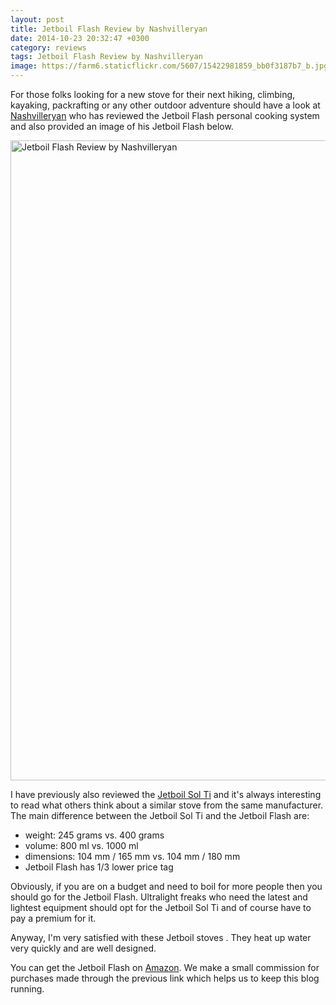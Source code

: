 ```yaml
---
layout: post
title: Jetboil Flash Review by Nashvilleryan
date: 2014-10-23 20:32:47 +0300
category: reviews
tags: Jetboil Flash Review by Nashvilleryan
image: https://farm6.staticflickr.com/5607/15422981859_bb0f3187b7_b.jpg
---
```


For those folks looking for a new stove for their next hiking, climbing, kayaking, packrafting or any other outdoor adventure should have a look at <a rel="nofollow" href="http://nashvilleryan.wordpress.com/2014/10/21/gear-review-jetboil-flash-cooking-system/" target="_blank">Nashvilleryan</a>  who has reviewed the Jetboil Flash personal cooking system and also provided an image of his Jetboil Flash below.

<img src="https://farm6.staticflickr.com/5607/15422981859_bb0f3187b7_b.jpg"  width="768"  height="1024" alt="Jetboil Flash Review by Nashvilleryan">
  
<!--more-->

I have previously also reviewed the <a rel="nofollow" href="http://hikeventures.com/gear-review-jetboil-sol-ti/" target="_blank">Jetboil Sol Ti</a>  and it's always interesting to read what others think about a similar stove from the same manufacturer. The main difference between the Jetboil Sol Ti and the Jetboil Flash are:

* weight: 245 grams vs. 400 grams
* volume: 800 ml vs. 1000 ml
* dimensions: 104 mm / 165 mm vs. 104 mm / 180 mm
* Jetboil Flash has 1/3 lower price tag

Obviously, if you are on a budget and need to boil for more people then you should go for the Jetboil Flash. Ultralight freaks who need the latest and lightest equipment should opt for the Jetboil Sol Ti and of course have to pay a premium for it.

Anyway, I'm very satisfied with these Jetboil stoves . They heat up water very quickly and are well designed.

You can get the Jetboil Flash on <a rel="nofollow" href="http://amzn.to/2uVsOk5" target="_blank" >Amazon</a>. We make a small commission for purchases made through the previous link which helps us to keep this blog running.
